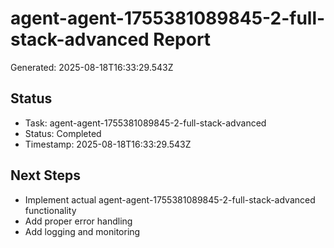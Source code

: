 # agent-agent-1755381089845-2-full-stack-advanced Report

Generated: 2025-08-18T16:33:29.543Z

## Status
- Task: agent-agent-1755381089845-2-full-stack-advanced
- Status: Completed
- Timestamp: 2025-08-18T16:33:29.543Z

## Next Steps
- Implement actual agent-agent-1755381089845-2-full-stack-advanced functionality
- Add proper error handling
- Add logging and monitoring
